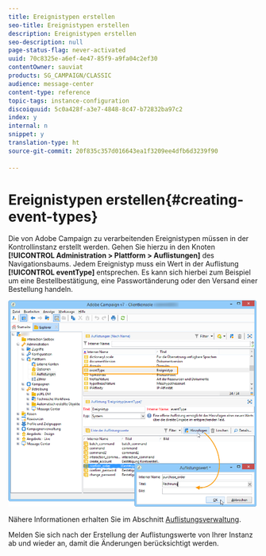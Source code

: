 ```yaml
---
title: Ereignistypen erstellen
seo-title: Ereignistypen erstellen
description: Ereignistypen erstellen
seo-description: null
page-status-flag: never-activated
uuid: 70c8325e-a6ef-4e47-85f9-a9fa04c2ef30
contentOwner: sauviat
products: SG_CAMPAIGN/CLASSIC
audience: message-center
content-type: reference
topic-tags: instance-configuration
discoiquuid: 5c0a428f-a3e7-4848-8c47-b72832ba97c2
index: y
internal: n
snippet: y
translation-type: ht
source-git-commit: 20f835c357d016643ea1f3209ee4dfb6d3239f90

---
```



# Ereignistypen erstellen{#creating-event-types}

Die von Adobe Campaign zu verarbeitenden Ereignistypen müssen in der Kontrollinstanz erstellt werden. Gehen Sie hierzu in den Knoten **[!UICONTROL Administration > Plattform > Auflistungen]** des Navigationsbaums. Jedem Ereignistyp muss ein Wert in der Auflistung **[!UICONTROL eventType]** entsprechen. Es kann sich hierbei zum Beispiel um eine Bestellbestätigung, eine Passwortänderung oder den Versand einer Bestellung handeln.

![](assets/messagecenter_eventtype_enum_001.png)

Nähere Informationen erhalten Sie im Abschnitt [Auflistungsverwaltung](../../platform/using/managing-enumerations.md).

Melden Sie sich nach der Erstellung der Auflistungswerte von Ihrer Instanz ab und wieder an, damit die Änderungen berücksichtigt werden.

